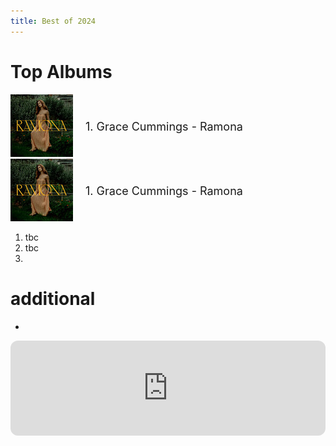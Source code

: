 ```yaml
---
title: Best of 2024
---
```

<style>
  .container {
  display: flex;
  align-items: center;
  justify-content: left
}

img {
  max-width: 100%;
  max-height:100%;
}

.text {
  font-size: 18px;
  padding-left: 20px;
}
  </style>
  

# Top Albums
<div class="container">
      <div class="image">
        <img src="/img/gracecummings.jpg">
      </div>
      <div class="text">
        1. Grace Cummings - Ramona
      </div>
    </div>
<div class="container">
      <div class="image">
        <img src="/img/gracecummings.jpg">
      </div>
      <div class="text">
        1. Grace Cummings - Ramona
      </div>
    </div>

1. tbc
2. tbc
3. 


# additional

- 


<iframe style="border-radius:12px" src="https://open.spotify.com/embed/playlist/6bElk7qv5OV65fE4uctZUl?utm_source=generator&theme=0" width="100%" height="152" frameBorder="0" allowfullscreen="" allow="autoplay; clipboard-write; encrypted-media; fullscreen; picture-in-picture" loading="lazy"></iframe>
